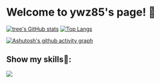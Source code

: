 # Welcome to ywz85's page! 👋
<!-- ![](https://github-readme-stats.vercel.app/api?username=ywz85&theme=dark) -->
[![tree's GitHub stats](https://github-readme-stats.vercel.app/api?username=ywz85&hide=contribs,prs&show_icons=true&theme=radical)](https://github.com/anuraghazra/github-readme-stats)
[![Top Langs](https://github-readme-stats.vercel.app/api/top-langs/?username=ywz85&layout=compact)](https://github.com/ywz85/github-readme-stats)

<!-- ![](http://antzuhl.cn:4000/get/@ywz85.readme) -->
[![Ashutosh's github activity graph](https://activity-graph.herokuapp.com/graph?username=ywz85&theme=dracula)](https://github.com/ashutosh00710/github-readme-activity-graph)


## Show my skills💾:
![](https://img.shields.io/badge/-JavaScript-e5cd0c?style=flat-square&logo=JavaScript&labelColor=f7df1e&logoColor=000)




